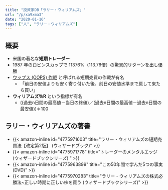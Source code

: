 ```yaml
---
title: "投資家DB「ラリー・ウィリアムズ」"
url: "/p/xa9xma3"
date: "2020-01-16"
tags: ["人", "ラリー・ウィリアムズ"]
---
```


概要
----

* 米国の著名な**短期トレーダー**
* 1987 年のロビンスカップで 11376%（113.76倍）の驚異的リターンを出し優勝
* [ウップス (OOPS) 作戦](/p/ny6qh6a) と呼ばれる短期売買の作戦が有名
    * 「前日の安値よりも安く寄り付いた後、前日の安値水準まで戻して来たら買い」
* **ウィリアムズ％R** という指標が有名
    * ((過去n日間の最高値－当日の終値)／(過去n日間の最高値－過去n日間の最安値))＊100


ラリー・ウィリアムズの著書
----

- {{< amazon-inline id="4775971603" title="ラリー・ウィリアムズの短期売買法【改定第2版】 (ウィザードブック)" >}}
- {{< amazon-inline id="4775971778" title="トレーダーのメンタルエッジ (ウィザードブックシリーズ) " >}}
- {{< amazon-inline id="4775963899" title="この50年間で学んだ5つの事実 (DVD)" >}}
- {{< amazon-inline id="4775970283" title="ラリー・ウィリアムズの株式必勝法~正しい時期に正しい株を買う (ウィザードブックシリーズ)" >}}

